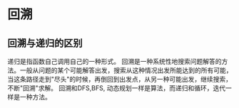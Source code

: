 # 回溯
## 回溯与递归的区别
递归是指函数自己调用自己的一种形式。
回溯是一种系统性地搜索问题解答的方法。一般从问题的某个可能解答出发，搜索从这种情况出发所能达到的所有可能，当这条路径走到"尽头"的时候，再倒回到出发点，从另一种可能出发，继续搜索，不断"回溯"求解。
回溯和DFS,BFS, 动态规划一样是算法，而递归和循环，迭代一样是一种方法。
